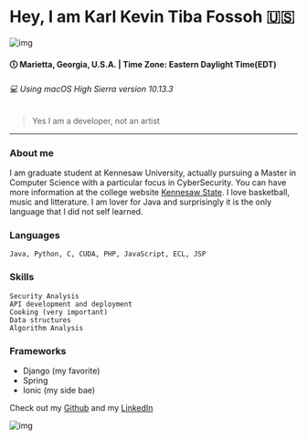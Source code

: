 # Hey, I am Karl Kevin Tiba Fossoh :us:
![img](https://www.jwhomes.com/~/media/JW%20Homes/Georgia/Atlanta/Marietta/The%20Quad%20at%20Meeting%20Park/Carousel/Quad_at_Meeting_Park_by_John_Wieland_Marietta_Square.ashx)
#### :clock5: Marietta, Georgia, U.S.A. | Time Zone: Eastern Daylight Time(EDT)
###### :computer: Using macOS High Sierra version 10.13.3
> Yes I am a developer, not an artist
---
### About me
I am graduate student at Kennesaw University, actually pursuing a Master in Computer Science with a particular focus in CyberSecurity.
You can have more information at the college website [Kennesaw State](http://www.kennesaw.edu>). I love basketball, music and litterature.
I am lover for Java and surprisingly it is the only language that I did not self learned.

### Languages

    Java, Python, C, CUDA, PHP, JavaScript, ECL, JSP
    
### Skills

    Security Analysis
    API development and deployment 
    Cooking (very important)
    Data structures
    Algorithm Analysis

### Frameworks
* Django (my favorite)
* Spring
* Ionic (my side bae)

Check out my [Github](https://github.com/ManiBlitz) and my [LinkedIn](https://www.linkedin.com/in/karl-kevin-tiba-fossoh-a85067142/)

![img](https://i.pinimg.com/originals/d2/ca/6f/d2ca6f145a4d0cfd38cde425ff634c81.jpg)



